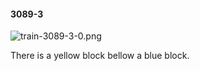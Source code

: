 #### 3089-3
![train-3089-3-0.png](https://github.com/lil-lab/nlvr/raw/master/nlvr/train/images/71/train-3089-3-0.png "train-3089-3-0.png")

There is a yellow block bellow a blue block.